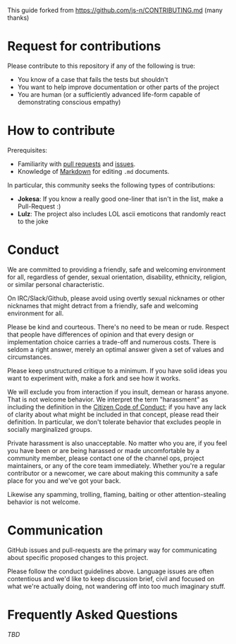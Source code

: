 This guide forked from https://github.com/js-n/CONTRIBUTING.md (many thanks)

# Request for contributions

Please contribute to this repository if any of the following is true:
- You know of a case that fails the tests but shouldn't
- You want to help improve documentation or other parts of the project
- You are human (or a sufficiently advanced life-form capable of demonstrating conscious empathy)

# How to contribute

Prerequisites:

- Familiarity with [pull requests](https://help.github.com/articles/using-pull-requests) and [issues](https://guides.github.com/features/issues/).
- Knowledge of [Markdown](https://help.github.com/articles/markdown-basics/) for editing `.md` documents.

In particular, this community seeks the following types of contributions:

- **Jokesa**: If you know a really good one-liner that isn't in the list, make a Pull-Request :)
- **Lulz**: The project also includes LOL ascii emoticons that randomly react to the joke

# Conduct

We are committed to providing a friendly, safe and welcoming environment for
all, regardless of gender, sexual orientation, disability, ethnicity, religion,
or similar personal characteristic.

On IRC/Slack/Github, please avoid using overtly sexual nicknames or other nicknames that
might detract from a friendly, safe and welcoming environment for all.

Please be kind and courteous. There's no need to be mean or rude.
Respect that people have differences of opinion and that every design or
implementation choice carries a trade-off and numerous costs. There is seldom
a right answer, merely an optimal answer given a set of values and
circumstances.

Please keep unstructured critique to a minimum. If you have solid ideas you
want to experiment with, make a fork and see how it works.

We will exclude you from interaction if you insult, demean or harass anyone.
That is not welcome behavior. We interpret the term "harassment" as
including the definition in the
[Citizen Code of Conduct](http://citizencodeofconduct.org/);
if you have any lack of clarity about what might be included in that concept,
please read their definition. In particular, we don't tolerate behavior that
excludes people in socially marginalized groups.

Private harassment is also unacceptable. No matter who you are, if you feel
you have been or are being harassed or made uncomfortable by a community
member, please contact one of the channel ops, project maintainers, or any of the core team
immediately. Whether you're a regular contributor or a newcomer, we care about
making this community a safe place for you and we've got your back.

Likewise any spamming, trolling, flaming, baiting or other attention-stealing
behavior is not welcome.

# Communication

GitHub issues and pull-requests are the primary way for communicating about specific proposed
changes to this project.

Please follow the conduct guidelines above. Language issues
are often contentious and we'd like to keep discussion brief, civil and focused
on what we're actually doing, not wandering off into too much imaginary stuff.

# Frequently Asked Questions

*TBD*
